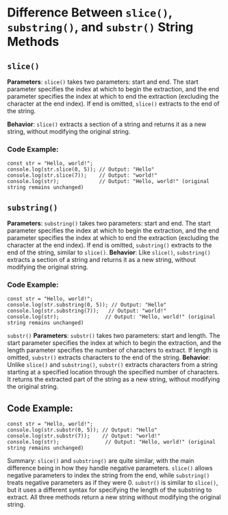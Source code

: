 # Difference Between `slice()`, `substring()`, and `substr()` String Methods
## `slice()`

**Parameters**: `slice()` takes two parameters: start and end. The start parameter specifies the index at which to begin the extraction, and the end parameter specifies the index at which to end the extraction (excluding the character at the end index). If end is omitted, `slice()` extracts to the end of the string.

**Behavior**: `slice()` extracts a section of a string and returns it as a new string, without modifying the original string.

### Code Example:
```
const str = "Hello, world!";
console.log(str.slice(0, 5)); // Output: "Hello"
console.log(str.slice(7));    // Output: "world!"
console.log(str);             // Output: "Hello, world!" (original string remains unchanged)
```

## `substring()`
**Parameters**: `substring()` takes two parameters: start and end. The start parameter specifies the index at which to begin the extraction, and the end parameter specifies the index at which to end the extraction (excluding the character at the end index). If end is omitted, `substring()` extracts to the end of the string, similar to `slice()`.
**Behavior**: Like `slice()`, `substring()` extracts a section of a string and returns it as a new string, without modifying the original string.

### Code Example:
```
const str = "Hello, world!";
console.log(str.substring(0, 5)); // Output: "Hello"
console.log(str.substring(7));   // Output: "world!"
console.log(str);               // Output: "Hello, world!" (original string remains unchanged)
```

`substr()`
**Parameters**: `substr()` takes two parameters: start and length. The start parameter specifies the index at which to begin the extraction, and the length parameter specifies the number of characters to extract. If length is omitted, `substr()` extracts characters to the end of the string.
**Behavior**: Unlike `slice()` and `substring()`, `substr()` extracts characters from a string starting at a specified location through the specified number of characters. It returns the extracted part of the string as a new string, without modifying the original string.


## Code Example:
```
const str = "Hello, world!";
console.log(str.substr(0, 5)); // Output: "Hello"
console.log(str.substr(7));    // Output: "world!"
console.log(str);               // Output: "Hello, world!" (original string remains unchanged)
```

Summary:
`slice()` and `substring()` are quite similar, with the main difference being in how they handle negative parameters. `slice()` allows negative parameters to index the string from the end, while `substring()` treats negative parameters as if they were 0.
`substr()` is similar to `slice()`, but it uses a different syntax for specifying the length of the substring to extract.
All three methods return a new string without modifying the original string.